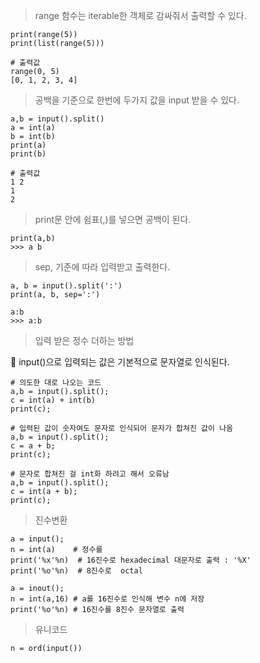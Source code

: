 > range 함수는 iterable한 객체로 감싸줘서 출력할 수 있다.

```
print(range(5)) 
print(list(range(5)))  

# 출력값
range(0, 5)
[0, 1, 2, 3, 4]
```


> 공백을 기준으로 한번에 두가지 값을 input 받을 수 있다.
``` 
a,b = input().split()
a = int(a)
b = int(b)
print(a)
print(b)

# 출력값
1 2
1
2
```

>print문 안에 쉼표(,)를 넣으면  공백이 된다.
```
print(a,b) 
>>> a b
```

>sep, 기준에 따라 입력받고 출력한다.
```
a, b = input().split(':')
print(a, b, sep=':')

a:b
>>> a:b
```

>입력 받은 정수 더하는 방법 

🔴 input()으로 입력되는 값은 기본적으로 문자열로 인식된다.
```
# 의도한 대로 나오는 코드 
a,b = input().split();
c = int(a) + int(b)
print(c);

# 입력된 값이 숫자여도 문자로 인식되어 문자가 합쳐진 값이 나옴
a,b = input().split();
c = a + b;
print(c);

# 문자로 합쳐진 걸 int화 하려고 해서 오류남 
a,b = input().split();
c = int(a + b);
print(c);
```

>진수변환
```
a = input();
n = int(a)    # 정수를 
print('%x'%n)  # 16진수로 hexadecimal 대문자로 출력 : '%X'
print('%o'%n)  # 8진수로  octal

a = inout();
n = int(a,16) # a를 16진수로 인식해 변수 n에 저장
print('%o'%n) # 16진수를 8진수 문자열로 출력 
```

>유니코드
```
n = ord(input())
```
